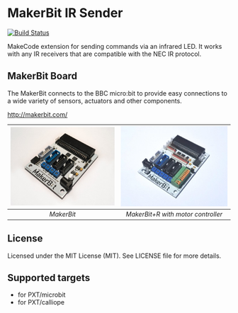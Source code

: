 # MakerBit IR Sender

[![Build Status](https://travis-ci.org/1010Technologies/pxt-makerbit-ir-transmitter.svg?branch=master)](https://travis-ci.org/1010Technologies/pxt-makerbit-ir-transmitter)

MakeCode extension for sending commands via an infrared LED. It works with any IR receivers that are compatible with the NEC IR protocol.

## MakerBit Board

The MakerBit connects to the BBC micro:bit to provide easy connections to a wide variety of sensors, actuators and other components.

http://makerbit.com/

| ![MakerBit](https://github.com/1010Technologies/pxt-makerbit/raw/master/MakerBit.png "MakerBit") | ![MakerBit+R](https://github.com/1010Technologies/pxt-makerbit/raw/master/MakerBit+R.png "MakerBit+R") |
| :----------------------------------------------------------------------------------------------: | :----------------------------------------------------------------------------------------------------: |
|                                            _MakerBit_                                            |                                   _MakerBit+R with motor controller_                                   |

## License

Licensed under the MIT License (MIT). See LICENSE file for more details.

## Supported targets

- for PXT/microbit
- for PXT/calliope

